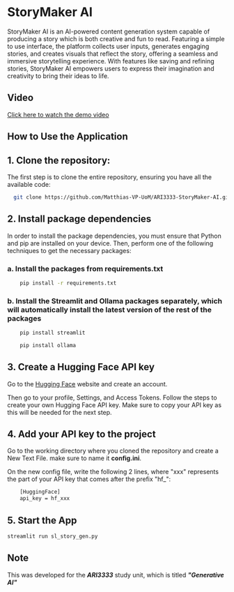 # StoryMaker AI

StoryMaker AI is an AI-powered content generation system capable of producing a story which is both creative and fun to read. Featuring a simple to use interface, the platform collects user inputs, generates engaging stories, and creates visuals that reflect the story, offering a seamless and immersive storytelling experience. With features like saving and refining stories, StoryMaker AI empowers users to express their imagination and creativity to bring their ideas to life.

## Video

[Click here to watch the demo video](https://drive.google.com/file/d/174hbLNTL6IWvkWrUd_o3WF-hRcwwY0ks/view?usp=sharing)

## **How to Use the Application**

## 1. Clone the repository:
The first step is to clone the entire repository, ensuring you have all the available code:

  ```bash
    git clone https://github.com/Matthias-VP-UoM/ARI3333-StoryMaker-AI.git
  ```

## 2. Install package dependencies
In order to install the package dependencies, you must ensure that Python and pip are installed on your device.
Then, perform one of the following techniques to get the necessary packages:

### a. Install the packages from requirements.txt

```bash
    pip install -r requirements.txt
  ```

### b. Install the Streamlit and Ollama packages separately, which will automatically install the latest version of the rest of the packages

```bash
    pip install streamlit
  ```

```bash
    pip install ollama
  ```

## 3. Create a Hugging Face API key
Go to the <a href="https://huggingface.co/" target="_blank">Hugging Face</a> website and create an account.

Then go to your profile, Settings, and Access Tokens. Follow the steps to create your own Hugging Face API key. Make sure to copy your API key as this will be needed for the next step.

## 4. Add your API key to the project

Go to the working directory where you cloned the repository and create a New Text File. make sure to name it <b>config.ini</b>.

On the new config file, write the following 2 lines, where "xxx" represents the part of your API key that comes after the prefix "hf_":

```bash
    [HuggingFace]
    api_key = hf_xxx
  ```

## 5. Start the App
  ```bash
  streamlit run sl_story_gen.py
  ```

## Note
This was developed for the <b><i>ARI3333</i></b> study unit, which is titled <b><i>"Generative AI"</i></b>
